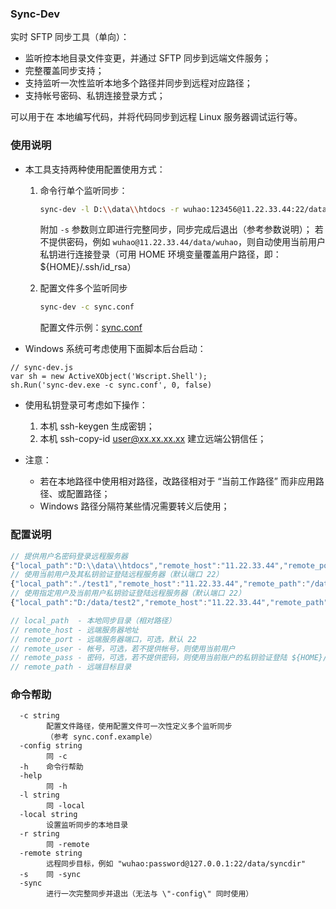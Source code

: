 ### Sync-Dev
实时 SFTP 同步工具（单向）：

* 监听控本地目录文件变更，并通过 SFTP 同步到远端文件服务；
* 完整覆盖同步支持；
* 支持监听一次性监听本地多个路径并同步到远程对应路径；
* 支持帐号密码、私钥连接登录方式；

可以用于在 本地编写代码，并将代码同步到远程 Linux 服务器调试运行等。

### 使用说明
* 本工具支持两种使用配置使用方式：

	1. 命令行单个监听同步：
		``` BASH
		sync-dev -l D:\\data\\htdocs -r wuhao:123456@11.22.33.44:22/data/wuhao
		```
		附加 `-s` 参数则立即进行完整同步，同步完成后退出（参考参数说明）；
		若不提供密码，例如 `wuhao@11.22.33.44/data/wuhao`，则自动使用当前用户私钥进行连接登录（可用 HOME 环境变量覆盖用户路径，即：${HOME}/.ssh/id_rsa）
		
	2. 配置文件多个监听同步
		``` BASH
		sync-dev -c sync.conf
		```
		配置文件示例：[sync.conf](https://github.com/terrywh/sync-dev/blob/master/sync.conf)

* Windows 系统可考虑使用下面脚本后台启动：
```
// sync-dev.js
var sh = new ActiveXObject('Wscript.Shell');
sh.Run('sync-dev.exe -c sync.conf', 0, false)
```

* 使用私钥登录可考虑如下操作：
	1. 本机 ssh-keygen 生成密钥；
	2. 本机 ssh-copy-id user@xx.xx.xx.xx 建立远端公钥信任；

* 注意：
	* 若在本地路径中使用相对路径，改路径相对于 “当前工作路径” 而非应用路径、或配置路径；
	* Windows 路径分隔符某些情况需要转义后使用；

### 配置说明

``` js
// 提供用户名密码登录远程服务器
{"local_path":"D:\\data\\htdocs","remote_host":"11.22.33.44","remote_port":22,"remote_path":"/data/wuhao","remote_user":"wuhao","remote_pass":"123456"}
// 使用当前用户及其私钥验证登陆远程服务器（默认端口 22）
{"local_path":"./test1","remote_host":"11.22.33.44","remote_path":"/data/test1"}
// 使用指定用户及当前用户私钥验证登陆远程服务器（默认端口 22）
{"local_path":"D:/data/test2","remote_host":"11.22.33.44","remote_path":"/data/test2","remote_user":"wuhao"}

// local_path  - 本地同步目录（相对路径）
// remote_host - 远端服务器地址
// remote_port - 远端服务器端口，可选，默认 22
// remote_user - 帐号，可选，若不提供帐号，则使用当前用户
// remote_pass - 密码，可选，若不提供密码，则使用当前账户的私钥验证登陆 ${HOME}/.ssh/id_rsa 私钥路径
// remote_path - 远端目标目录
```

### 命令帮助

```
  -c string
        配置文件路径，使用配置文件可一次性定义多个监听同步
        （参考 sync.conf.example）
  -config string
        同 -c
  -h    命令行帮助
  -help
        同 -h
  -l string
        同 -local
  -local string
        设置监听同步的本地目录
  -r string
        同 -remote
  -remote string
        远程同步目标，例如 "wuhao:password@127.0.0.1:22/data/syncdir"
  -s    同 -sync
  -sync
        进行一次完整同步并退出（无法与 \"-config\" 同时使用）
```
